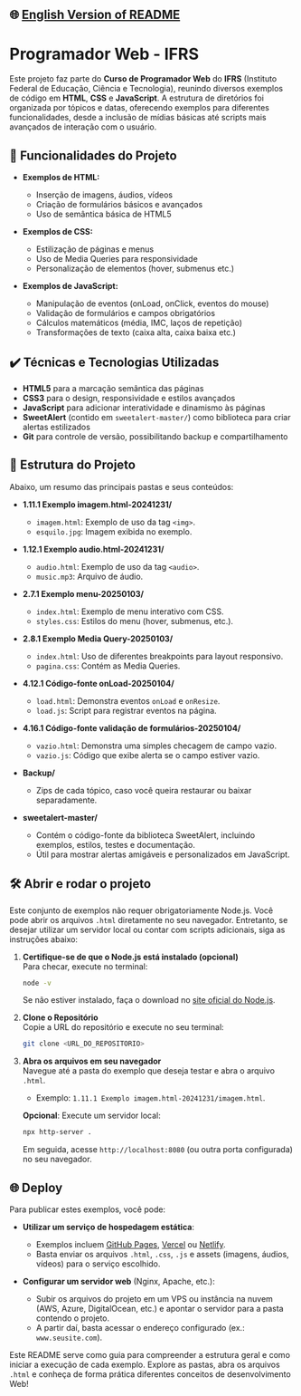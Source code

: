 ## 🌐 [English Version of README](README_EN.md)

# Programador Web - IFRS

Este projeto faz parte do **Curso de Programador Web** do **IFRS** (Instituto Federal de Educação, Ciência e Tecnologia), reunindo diversos exemplos de código em **HTML**, **CSS** e **JavaScript**. A estrutura de diretórios foi organizada por tópicos e datas, oferecendo exemplos para diferentes funcionalidades, desde a inclusão de mídias básicas até scripts mais avançados de interação com o usuário.

## 🔨 Funcionalidades do Projeto

- **Exemplos de HTML:**

    - Inserção de imagens, áudios, vídeos
    - Criação de formulários básicos e avançados
    - Uso de semântica básica de HTML5

- **Exemplos de CSS:**

    - Estilização de páginas e menus
    - Uso de Media Queries para responsividade
    - Personalização de elementos (hover, submenus etc.)

- **Exemplos de JavaScript:**

    - Manipulação de eventos (onLoad, onClick, eventos do mouse)
    - Validação de formulários e campos obrigatórios
    - Cálculos matemáticos (média, IMC, laços de repetição)
    - Transformações de texto (caixa alta, caixa baixa etc.)

## ✔️ Técnicas e Tecnologias Utilizadas

- **HTML5** para a marcação semântica das páginas
- **CSS3** para o design, responsividade e estilos avançados
- **JavaScript** para adicionar interatividade e dinamismo às páginas
- **SweetAlert** (contido em `sweetalert-master/`) como biblioteca para criar alertas estilizados
- **Git** para controle de versão, possibilitando backup e compartilhamento

## 📁 Estrutura do Projeto

Abaixo, um resumo das principais pastas e seus conteúdos:

- **1.11.1 Exemplo imagem.html-20241231/**

    - `imagem.html`: Exemplo de uso da tag `<img>`.
    - `esquilo.jpg`: Imagem exibida no exemplo.

- **1.12.1 Exemplo audio.html-20241231/**

    - `audio.html`: Exemplo de uso da tag `<audio>`.
    - `music.mp3`: Arquivo de áudio.

- **2.7.1 Exemplo menu-20250103/**

    - `index.html`: Exemplo de menu interativo com CSS.
    - `styles.css`: Estilos do menu (hover, submenus, etc.).

- **2.8.1 Exemplo Media Query-20250103/**

    - `index.html`: Uso de diferentes breakpoints para layout responsivo.
    - `pagina.css`: Contém as Media Queries.

- **4.12.1 Código-fonte onLoad-20250104/**

    - `load.html`: Demonstra eventos `onLoad` e `onResize`.
    - `load.js`: Script para registrar eventos na página.

- **4.16.1 Código-fonte validação de formulários-20250104/**

    - `vazio.html`: Demonstra uma simples checagem de campo vazio.
    - `vazio.js`: Código que exibe alerta se o campo estiver vazio.

- **Backup/**

    - Zips de cada tópico, caso você queira restaurar ou baixar separadamente.

- **sweetalert-master/**

    - Contém o código-fonte da biblioteca SweetAlert, incluindo exemplos, estilos, testes e documentação.
    - Útil para mostrar alertas amigáveis e personalizados em JavaScript.

## 🛠️ Abrir e rodar o projeto

Este conjunto de exemplos não requer obrigatoriamente Node.js. Você pode abrir os arquivos `.html` diretamente no seu navegador. Entretanto, se desejar utilizar um servidor local ou contar com scripts adicionais, siga as instruções abaixo:

1. **Certifique-se de que o Node.js está instalado (opcional)**\
   Para checar, execute no terminal:

   ```bash
   node -v
   ```

   Se não estiver instalado, faça o download no [site oficial do Node.js](https://nodejs.org/).

2. **Clone o Repositório**\
   Copie a URL do repositório e execute no seu terminal:

   ```bash
   git clone <URL_DO_REPOSITORIO>
   ```

3. **Abra os arquivos em seu navegador**\
   Navegue até a pasta do exemplo que deseja testar e abra o arquivo `.html`.

    - Exemplo: `1.11.1 Exemplo imagem.html-20241231/imagem.html`.

   **Opcional**: Execute um servidor local:

   ```bash
   npx http-server .
   ```

   Em seguida, acesse `http://localhost:8080` (ou outra porta configurada) no seu navegador.

## 🌐 Deploy

Para publicar estes exemplos, você pode:

- **Utilizar um serviço de hospedagem estática**:

    - Exemplos incluem [GitHub Pages](https://pages.github.com/), [Vercel](https://vercel.com/) ou [Netlify](https://www.netlify.com/).
    - Basta enviar os arquivos `.html`, `.css`, `.js` e assets (imagens, áudios, vídeos) para o serviço escolhido.

- **Configurar um servidor web** (Nginx, Apache, etc.):

    - Subir os arquivos do projeto em um VPS ou instância na nuvem (AWS, Azure, DigitalOcean, etc.) e apontar o servidor para a pasta contendo o projeto.
    - A partir daí, basta acessar o endereço configurado (ex.: `www.seusite.com`).

Este README serve como guia para compreender a estrutura geral e como iniciar a execução de cada exemplo. Explore as pastas, abra os arquivos `.html` e conheça de forma prática diferentes conceitos de desenvolvimento Web!

